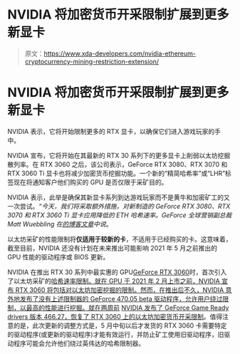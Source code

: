 # NVIDIA 将加密货币开采限制扩展到更多新显卡

> 原文：<https://www.xda-developers.com/nvidia-ethereum-cryptocurrency-mining-restriction-extension/>

# NVIDIA 将加密货币开采限制扩展到更多新显卡

NVIDIA 表示，它将开始限制更多的 RTX 显卡，以确保它们进入游戏玩家的手中。

NVIDIA 宣布，它将开始在其最新的 RTX 30 系列下的更多显卡上削弱以太坊挖掘散列率。在 RTX 3060 之后，该公司表示，GeForce RTX 3080、RTX 3070 和 RTX 3060 Ti 显卡也将减少加密货币挖掘功能。一个新的“精简哈希率”或“LHR”标签现在将通知客户他们购买的 GPU 是否仅限于采矿目的。

NVIDIA 表示，此举是确保其新显卡系列到达游戏玩家而不是黄牛和加密矿工的又一次尝试。*“今天，我们将采取额外措施，对新制造的 GeForce RTX 3080、RTX 3070 和 RTX 3060 Ti 显卡应用降低的 ETH 哈希速率。GeForce 全球营销副总裁 Matt Wuebbling 在[的博客文章](https://blogs.nvidia.com/blog/2021/05/18/lhr/)中说*。

以太坊采矿的性能限制将**仅适用于较新的卡**，不适用于已经购买的卡。这意味着，截至目前，NVIDIA 还没有计划在未来推出可能影响 2021 年 5 月之前推出的 GPU 性能的驱动程序或 BIOS 更新。

NVIDIA 在推出 RTX 30 系列中最实惠的 GPU[GeForce RTX 3060](https://www.xda-developers.com/nvidia-geforce-rtx-3060-official/)时，首次引入了以太坊采矿的[哈希速率限制。就在 GPU 于 2021 年 2 月上市之前，NVIDIA 宣布 RTX 3060 将包括对以太坊加密挖掘的限制。然而，在推出后不久，NVIDIA 意外地发布了没有上述限制器的 GeForce 470.05 beta 驱动程序，允许用户绕过限制，以最高的性能进行挖掘。就在两周前](https://www.xda-developers.com/nvidia-cmp-cryptocurrency-mining-processor/) [NVIDIA 发布了 GeForce Game Ready drivers 版本 466.27，恢复了 RTX 3060 上的以太坊加密货币开采限制](https://www.xda-developers.com/nvidia-geforce-drivers-reinstate-ethereum-mining-limitations/)。值得注意的是，此次更新的调整方式是，5 月中旬以后才发货的 RTX 3060 卡需要特定的驱动程序(或更新的驱动程序)才能有效运行，并防止矿工使用旧驱动程序，旧驱动程序可能会允许他们绕过英伟达的哈希限制器。